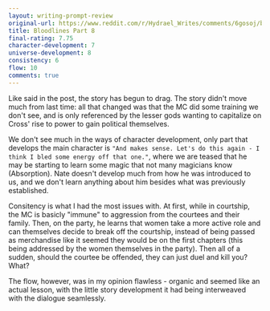 ```yaml
---
layout: writing-prompt-review
original-url: https://www.reddit.com/r/Hydrael_Writes/comments/6gosoj/bloodlines_part_8_training_session/
title: Bloodlines Part 8
final-rating: 7.75
character-development: 7
universe-development: 8
consistency: 6
flow: 10
comments: true
---
```


Like said in the post, the story has begun to drag. The story didn't move much from last time: all that changed was that the MC did some
training we don't see, and is only referenced by the lesser gods wanting to capitalize on Cross' rise to power to gain political themselves.

We don't see much in the ways of character development, only part that develops the main character is `"And makes sense. Let's do this again - I think I bled some energy off that one."`, where we are teased that he may be starting to learn some magic that not many magicians know (Absorption). Nate doesn't
develop much from how he was introduced to us, and we don't learn anything about him besides what was previously established.

Consitency is what I had the most issues with. At first, while in courtship, the MC is basicly "immune" to aggression from the courtees and their family. Then, on the party, he learns that women take a more active role and can themselves decide to break off the courtship, instead of being passed as merchandise like it seemed they would be on the first chapters (this being addressed by the women themselves in the party). Then all of a sudden, should the courtee be offended, they can just duel and kill you? What?

The flow, however, was in my opinion flawless - organic and seemed like an actual lesson, with the little story development it had being interweaved with the dialogue seamlessly.
